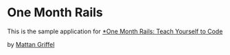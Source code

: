 # One Month Rails

This is the sample application for 
[*One Month Rails: Teach Yourself to Code](http://onemonthrails.com)

by [Mattan Griffel](http://mattangriffel.com)